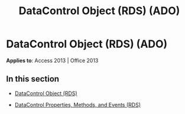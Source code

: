 ﻿---
title: DataControl Object (RDS) (ADO)
TOCTitle: DataControl Object (RDS)
ms:assetid: 10871580-2f49-4d1e-8acb-c3754c1797fb
ms:mtpsurl: https://msdn.microsoft.com/library/JJ248873(v=office.15)
ms:contentKeyID: 48543295
ms.date: 09/18/2015
mtps_version: v=office.15
---

# DataControl Object (RDS) (ADO)


**Applies to**: Access 2013 | Office 2013

## In this section

  - [DataControl Object (RDS)](datacontrol-object-rds.md)

  - [DataControl Properties, Methods, and Events (RDS)](datacontrol-properties-methods-and-events-rds.md)

